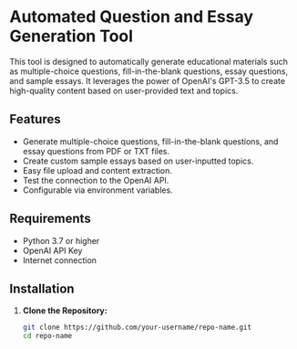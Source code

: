# Automated Question and Essay Generation Tool

This tool is designed to automatically generate educational materials such as multiple-choice questions, fill-in-the-blank questions, essay questions, and sample essays. It leverages the power of OpenAI's GPT-3.5 to create high-quality content based on user-provided text and topics.

## Features
- Generate multiple-choice questions, fill-in-the-blank questions, and essay questions from PDF or TXT files.
- Create custom sample essays based on user-inputted topics.
- Easy file upload and content extraction.
- Test the connection to the OpenAI API.
- Configurable via environment variables.

## Requirements
- Python 3.7 or higher
- OpenAI API Key
- Internet connection

## Installation

1. **Clone the Repository:**
   ```bash
   git clone https://github.com/your-username/repo-name.git
   cd repo-name
